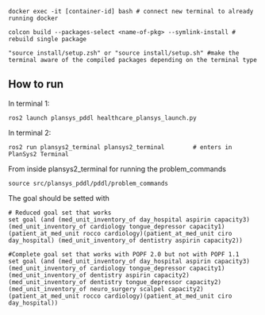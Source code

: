 
``` shell
docker exec -it [container-id] bash # connect new terminal to already running docker

colcon build --packages-select <name-of-pkg> --symlink-install # rebuild single package 

"source install/setup.zsh" or "source install/setup.sh" #make the terminal aware of the compiled packages depending on the terminal type

```

## How to run

In terminal 1:

``` shell
ros2 launch plansys_pddl healthcare_plansys_launch.py
```

In terminal 2:

``` shell
ros2 run plansys2_terminal plansys2_terminal        # enters in PlanSys2 Terminal
```

From inside plansys2_terminal for running the problem_commands

``` shell
source src/plansys_pddl/pddl/problem_commands
```

The goal should be setted with

``` shell
# Reduced goal set that works
set goal (and (med_unit_inventory_of day_hospital aspirin capacity3)(med_unit_inventory_of cardiology tongue_depressor capacity1)(patient_at_med_unit rocco cardiology)(patient_at_med_unit ciro day_hospital) (med_unit_inventory_of dentistry aspirin capacity2))

#Complete goal set that works with POPF 2.0 but not with POPF 1.1 
set goal (and (med_unit_inventory_of day_hospital aspirin capacity3)(med_unit_inventory_of cardiology tongue_depressor capacity1)(med_unit_inventory_of dentistry aspirin capacity2)(med_unit_inventory_of dentistry tongue_depressor capacity2)(med_unit_inventory_of neuro_surgery scalpel capacity2)(patient_at_med_unit rocco cardiology)(patient_at_med_unit ciro day_hospital))
```
